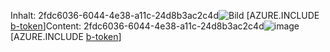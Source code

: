 <span data-ttu-id="d69a8-101">Inhalt: 2fdc6036-6044-4e38-a11c-24d8b3ac2c4d![Bild](ff6ae6fe-c8bf-4041-86a7-ca175c96fe73.png)
[AZURE.INCLUDE [b-token](b5157871-07f2-4bd2-a592-8b1ca10fd2e0.md)]</span><span class="sxs-lookup"><span data-stu-id="d69a8-101">Content: 2fdc6036-6044-4e38-a11c-24d8b3ac2c4d![image](ff6ae6fe-c8bf-4041-86a7-ca175c96fe73.png)
[AZURE.INCLUDE [b-token](b5157871-07f2-4bd2-a592-8b1ca10fd2e0.md)]</span></span>
